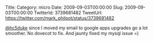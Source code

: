 Title: 
Category: micro
Date: 2009-09-03T00:00:00
Slug: 2009-09-03T00:00:00
TwitterId: 3739681482
TweetUrl: https://twitter.com/mark_philpot/status/3739681482

[@hc5duke](https://twitter.com/hc5duke) since I moved my email to google apps upgrades go a lot smoother. No dovecot to fix. And jaunty fixed my mysql issue =)